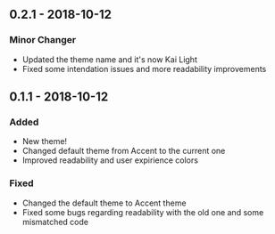 ## 0.2.1 - 2018-10-12
### Minor Changer
- Updated the theme name and it's now Kai Light
- Fixed some intendation issues and more readability improvements

## 0.1.1 - 2018-10-12
### Added
- New theme!
- Changed default theme from Accent to the current one
- Improved readability and user expirience colors
### Fixed
- Changed the default theme to Accent theme
- Fixed some bugs regarding readability with the old one and some mismatched code